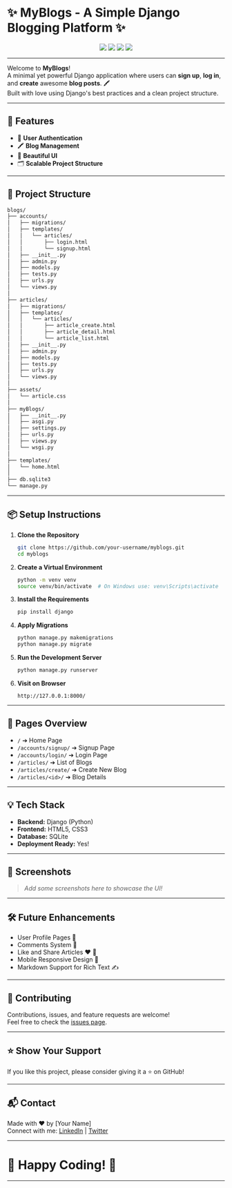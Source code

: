 # ✨ MyBlogs - A Simple Django Blogging Platform ✨

<p align="center">
  <img src="https://img.shields.io/badge/Build-Django-092E20?style=for-the-badge&logo=django&logoColor=white" />
  <img src="https://img.shields.io/badge/Language-Python-3776AB?style=for-the-badge&logo=python&logoColor=white" />
  <img src="https://img.shields.io/badge/License-MIT-green?style=for-the-badge" />
  <img src="https://img.shields.io/badge/Made%20with-%E2%9D%A4-red?style=for-the-badge" />
</p>

---

Welcome to **MyBlogs**!  
A minimal yet powerful Django application where users can **sign up**, **log in**, and **create** awesome **blog posts**. 🖍️  
Built with love using Django's best practices and a clean project structure.

---

## 🚀 Features

- 🔐 **User Authentication**  
- 🖍️ **Blog Management**  
- 🌈 **Beautiful UI**  
- 🗂️ **Scalable Project Structure**

---

## 🏧 Project Structure

```bash
blogs/
├── accounts/
│   ├── migrations/
│   ├── templates/
│   │   └── articles/
│   │       ├── login.html
│   │       └── signup.html
│   ├── __init__.py
│   ├── admin.py
│   ├── models.py
│   ├── tests.py
│   ├── urls.py
│   └── views.py
│
├── articles/
│   ├── migrations/
│   ├── templates/
│   │   └── articles/
│   │       ├── article_create.html
│   │       ├── article_detail.html
│   │       └── article_list.html
│   ├── __init__.py
│   ├── admin.py
│   ├── models.py
│   ├── tests.py
│   ├── urls.py
│   └── views.py
│
├── assets/
│   └── article.css
│
├── myBlogs/
│   ├── __init__.py
│   ├── asgi.py
│   ├── settings.py
│   ├── urls.py
│   ├── views.py
│   └── wsgi.py
│
├── templates/
│   └── home.html
│
├── db.sqlite3
└── manage.py
```

---

## 📦 Setup Instructions

1. **Clone the Repository**
   ```bash
   git clone https://github.com/your-username/myblogs.git
   cd myblogs
   ```

2. **Create a Virtual Environment**
   ```bash
   python -m venv venv
   source venv/bin/activate  # On Windows use: venv\Scripts\activate
   ```

3. **Install the Requirements**
   ```bash
   pip install django
   ```

4. **Apply Migrations**
   ```bash
   python manage.py makemigrations
   python manage.py migrate
   ```

5. **Run the Development Server**
   ```bash
   python manage.py runserver
   ```

6. **Visit on Browser**
   ```
   http://127.0.0.1:8000/
   ```

---

## 📄 Pages Overview

- `/` ➔ Home Page
- `/accounts/signup/` ➔ Signup Page
- `/accounts/login/` ➔ Login Page
- `/articles/` ➔ List of Blogs
- `/articles/create/` ➔ Create New Blog
- `/articles/<id>/` ➔ Blog Details

---

## 💡 Tech Stack

- **Backend:** Django (Python)
- **Frontend:** HTML5, CSS3
- **Database:** SQLite
- **Deployment Ready:** Yes!

---

## 🎨 Screenshots

> _Add some screenshots here to showcase the UI!_

---

## 🛠️ Future Enhancements

- User Profile Pages 👤
- Comments System 💬
- Like and Share Articles ❤️ 🔄
- Mobile Responsive Design 📱
- Markdown Support for Rich Text ✍️

---

## 🤝 Contributing

Contributions, issues, and feature requests are welcome!  
Feel free to check the [issues page](https://github.com/your-username/myblogs/issues).

---

## ⭐ Show Your Support

If you like this project, please consider giving it a ⭐ on GitHub!

---

## 📬 Contact

Made with ❤️ by [Your Name]  
Connect with me: [LinkedIn](https://linkedin.com) | [Twitter](https://twitter.com)

---

# 🎯 Happy Coding! 🎯

---

